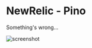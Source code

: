 # NewRelic - Pino

Something's wrong...

![screenshot](https://raw.githubusercontent.com/y-a-v-a/newrelic-pino/resources/Screenshot-2023-10-09-at-16.08.51.png)